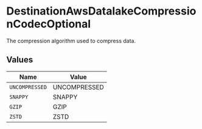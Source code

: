 # DestinationAwsDatalakeCompressionCodecOptional

The compression algorithm used to compress data.


## Values

| Name           | Value          |
| -------------- | -------------- |
| `UNCOMPRESSED` | UNCOMPRESSED   |
| `SNAPPY`       | SNAPPY         |
| `GZIP`         | GZIP           |
| `ZSTD`         | ZSTD           |